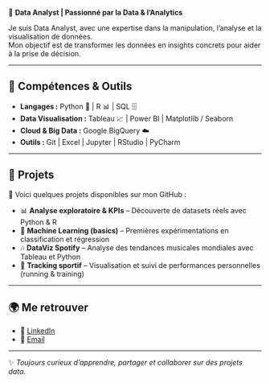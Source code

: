 🎯 **Data Analyst | Passionné par la Data & l’Analytics**  

Je suis Data Analyst, avec une expertise dans la manipulation, l’analyse et la visualisation de données.  
Mon objectif est de transformer les données en insights concrets pour aider à la prise de décision.  

---

## 🚀 Compétences & Outils  

- **Langages :** Python 🐍 | R 📊 | SQL 🗄️  
- **Data Visualisation :** Tableau 📈 | Power BI | Matplotlib / Seaborn  
- **Cloud & Big Data :** Google BigQuery ☁️  
- **Outils :** Git | Excel | Jupyter | RStudio | PyCharm  

---

## 📂 Projets  

🔎 Voici quelques projets disponibles sur mon GitHub :  
- 📊 **Analyse exploratoire & KPIs** – Découverte de datasets réels avec Python & R  
- 🤖 **Machine Learning (basics)** – Premières expérimentations en classification et régression  
- 🎶 **DataViz Spotify** – Analyse des tendances musicales mondiales avec Tableau et Python  
- 🏃 **Tracking sportif** – Visualisation et suivi de performances personnelles (running & training)  

---

## 🌍 Me retrouver  

- 💼 [LinkedIn](https://www.linkedin.com/in/axel-matondo)  
- 📧 [Email](mailto:aj.matondo@gmail.com)  

---

✨ _Toujours curieux d’apprendre, partager et collaborer sur des projets data._  
